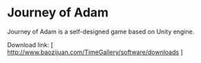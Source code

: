 # Journey of Adam

Journey of Adam is a self-designed game based on Unity engine.

Download link: [ http://www.baozijuan.com/TimeGallery/software/downloads ]